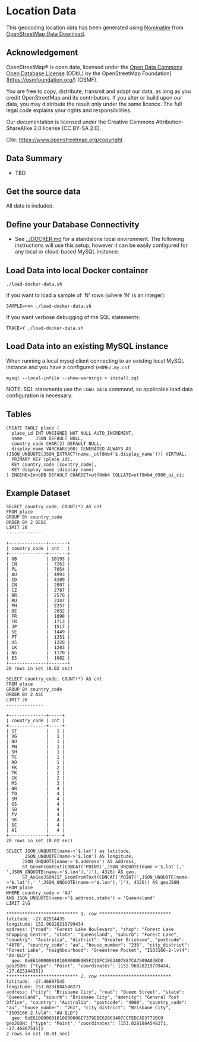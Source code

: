 # Location Data

This geocoding location data has been generated using [Nominatim](https://nominatim.org/) from [OpenStreetMap Data Download](https://wiki.openstreetmap.org/wiki/Downloading_data).

## Acknowledgement

OpenStreetMap® is open data, licensed under the [Open Data Commons Open Database License](https://opendatacommons.org/licenses/odbl/) (ODbL) by the OpenStreetMap Foundation](https://osmfoundation.org/) (OSMF).

You are free to copy, distribute, transmit and adapt our data, as long as you credit OpenStreetMap and its contributors. If you alter or build upon our data, you may distribute the result only under the same licence. The full legal code explains your rights and responsibilities.

Our documentation is licensed under the Creative Commons Attribution-ShareAlike 2.0 license (CC BY-SA 2.0).

Cite: https://www.openstreetmap.org/copyright

## Data Summary
- TBD


## Get the source data

All data is included.


## Define your Database Connectivity

- See [../DOCKER.md](../DOCKER.md) for a standalone local environment. The following instructions will use this setup, however it can be easily configured for any local or cloud-based MySQL instance.

## Load Data into local Docker container

    ./load-docker-data.sh

If you want to load a sample of 'N' rows (where 'N' is an integer):

    SAMPLE=<n> ./load-docker-data.sh

If you want verbose debugging of the SQL statements:

    TRACE=Y ./load-docker-data.sh

## Load Data into an existing MySQL instance

When running a local mysql client connecting to an existing local MySQL instance and you have a configured `$HOME/.my.cnf`

    mysql --local-infile --show-warnings < install.sql

NOTE: SQL statements use the `LOAD DATA` command, so applicable load data configuration is necessary.



## Tables


    CREATE TABLE place (
      place_id INT UNSIGNED NOT NULL AUTO_INCREMENT,
      name     JSON DEFAULT NULL,
      country_code CHAR(2) DEFAULT NULL,
      display_name VARCHAR(500) GENERATED ALWAYS AS (JSON_UNQUOTE(JSON_EXTRACT(name,_utf8mb4'$.display_name'))) VIRTUAL,
      PRIMARY KEY (place_id),
      KEY country_code (country_code),
      KEY display_name (display_name)
    ) ENGINE=InnoDB DEFAULT CHARSET=utf8mb4 COLLATE=utf8mb4_0900_ai_ci;


## Example Dataset

    SELECT country_code, COUNT(*) AS cnt
    FROM place
    GROUP BY country_code
    ORDER BY 2 DESC
    LIMIT 20
    --------------

    +--------------+-------+
    | country_code | cnt   |
    +--------------+-------+
    | GB           | 10193 |
    | CN           |  7262 |
    | PL           |  7054 |
    | AU           |  4993 |
    | ID           |  4109 |
    | IN           |  2807 |
    | CZ           |  2787 |
    | BR           |  2576 |
    | RU           |  2347 |
    | PH           |  2257 |
    | DE           |  2032 |
    | FR           |  1898 |
    | TR           |  1713 |
    | JP           |  1517 |
    | SE           |  1449 |
    | PT           |  1351 |
    | US           |  1328 |
    | LK           |  1203 |
    | NG           |  1170 |
    | ES           |  1082 |
    +--------------+-------+
    20 rows in set (0.02 sec)

    SELECT country_code, COUNT(*) AS cnt
    FROM place
    GROUP BY country_code
    ORDER BY 2 ASC
    LIMIT 20
    --------------

    +--------------+-----+
    | country_code | cnt |
    +--------------+-----+
    | ST           |   1 |
    | VG           |   1 |
    | NU           |   1 |
    | PN           |   1 |
    | SH           |   1 |
    | TC           |   1 |
    | RO           |   1 |
    | FK           |   2 |
    | TK           |   2 |
    | CK           |   2 |
    | MS           |   3 |
    | NR           |   4 |
    | TO           |   4 |
    | SM           |   4 |
    | GS           |   4 |
    | SB           |   4 |
    | TV           |   4 |
    | SK           |   4 |
    | SC           |   4 |
    | AI           |   4 |
    +--------------+-----+
    20 rows in set (0.02 sec)

    SELECT JSON_UNQUOTE(name->'$.lat') as latitude,  
           JSON_UNQUOTE(name->'$.lon') AS longitude,
          JSON_UNQUOTE(name->'$.address') AS address,
          ST_GeomFromText(CONCAT('POINT(',JSON_UNQUOTE(name->'$.lat'),' ',JSON_UNQUOTE(name->'$.lon'),')'), 4326) AS geo,
          ST_AsGeoJSON(ST_GeomFromText(CONCAT('POINT(',JSON_UNQUOTE(name->'$.lat'),' ',JSON_UNQUOTE(name->'$.lon'),')'), 4326)) AS geoJSON
    FROM place
    WHERE country_code = 'AU'
    AND JSON_UNQUOTE(name->'$.address.state') = 'Queensland'
    LIMIT 2\G

    *************************** 1. row ***************************
    latitude: -27.62514435
    longitude: 152.96828219799434
    address: {"road": "Forest Lake Boulevard", "shop": "Forest Lake Shopping Centre", "state": "Queensland", "suburb": "Forest Lake", "country": "Australia", "district": "Greater Brisbane", "postcode": "4078", "country_code": "au", "house_number": "235", "city_district": "Forest Lake", "neighbourhood": "Greentree Pocket", "ISO3166-2-lvl4": "AU-QLD"}
      geo: 0xE61000000101000000E9B5F22AFC1E63407887CA7509A03BC0
    geoJSON: {"type": "Point", "coordinates": [152.96828219799434, -27.62514435]}
    *************************** 2. row ***************************
    latitude: -27.46807545
    longitude: 153.0281884548271
    address: {"city": "Brisbane City", "road": "Queen Street", "state": "Queensland", "suburb": "Brisbane City", "amenity": "General Post Office", "country": "Australia", "postcode": "4000", "country_code": "au", "house_number": "261", "city_district": "Brisbane City", "ISO3166-2-lvl4": "AU-QLD"}
      geo: 0xE610000001010000006E7379EBE62063407CCFEDCAD3773BC0
    geoJSON: {"type": "Point", "coordinates": [153.0281884548271, -27.46807545]}
    2 rows in set (0.01 sec)
